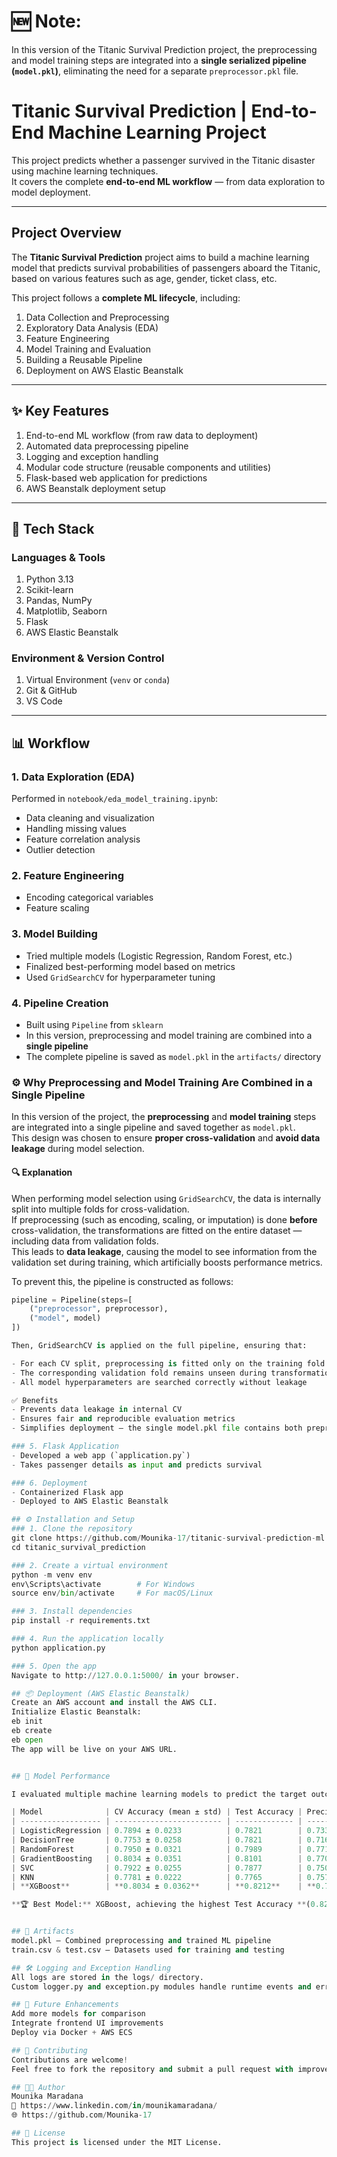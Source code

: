# 🆕 Note:
In this version of the Titanic Survival Prediction project, the preprocessing and model training steps are integrated into a **single serialized pipeline (`model.pkl`)**, eliminating the need for a separate `preprocessor.pkl` file.  

#  Titanic Survival Prediction | End-to-End Machine Learning Project

This project predicts whether a passenger survived in the Titanic disaster using machine learning techniques.  
It covers the complete **end-to-end ML workflow** — from data exploration to model deployment.

---

##  Project Overview

The **Titanic Survival Prediction** project aims to build a machine learning model that predicts survival probabilities of passengers aboard the Titanic, based on various features such as age, gender, ticket class, etc.

This project follows a **complete ML lifecycle**, including:

1. Data Collection and Preprocessing  
2. Exploratory Data Analysis (EDA)  
3. Feature Engineering  
4. Model Training and Evaluation  
5. Building a Reusable Pipeline  
6. Deployment on AWS Elastic Beanstalk  

---

## ✨ Key Features

1. End-to-end ML workflow (from raw data to deployment)  
2. Automated data preprocessing pipeline  
3. Logging and exception handling  
4. Modular code structure (reusable components and utilities)  
5. Flask-based web application for predictions  
6. AWS Beanstalk deployment setup  

---

## 🧰 Tech Stack

### Languages & Tools
1. Python 3.13  
2. Scikit-learn  
3. Pandas, NumPy  
4. Matplotlib, Seaborn  
5. Flask  
6. AWS Elastic Beanstalk  

### Environment & Version Control
1. Virtual Environment (`venv` or `conda`)  
2. Git & GitHub  
3. VS Code  

---

## 📊 Workflow

### 1. Data Exploration (EDA)
Performed in `notebook/eda_model_training.ipynb`:  
- Data cleaning and visualization  
- Handling missing values  
- Feature correlation analysis  
- Outlier detection  

### 2. Feature Engineering
- Encoding categorical variables  
- Feature scaling  

### 3. Model Building
- Tried multiple models (Logistic Regression, Random Forest, etc.)  
- Finalized best-performing model based on metrics  
- Used `GridSearchCV` for hyperparameter tuning  

### 4. Pipeline Creation
- Built using `Pipeline` from `sklearn`  
- In this version, preprocessing and model training are combined into a **single pipeline**  
- The complete pipeline is saved as `model.pkl` in the `artifacts/` directory

### ⚙️ Why Preprocessing and Model Training Are Combined in a Single Pipeline

In this version of the project, the **preprocessing** and **model training** steps are integrated into a single pipeline and saved together as `model.pkl`.  
This design was chosen to ensure **proper cross-validation** and **avoid data leakage** during model selection.

#### 🔍 Explanation

When performing model selection using `GridSearchCV`, the data is internally split into multiple folds for cross-validation.  
If preprocessing (such as encoding, scaling, or imputation) is done **before** cross-validation, the transformations are fitted on the entire dataset — including data from validation folds.  
This leads to **data leakage**, causing the model to see information from the validation set during training, which artificially boosts performance metrics.

To prevent this, the pipeline is constructed as follows:

```python
pipeline = Pipeline(steps=[
    ("preprocessor", preprocessor),
    ("model", model)
])

Then, GridSearchCV is applied on the full pipeline, ensuring that: 

- For each CV split, preprocessing is fitted only on the training fold 
- The corresponding validation fold remains unseen during transformation and training 
- All model hyperparameters are searched correctly without leakage 

✅ Benefits 
- Prevents data leakage in internal CV 
- Ensures fair and reproducible evaluation metrics 
- Simplifies deployment — the single model.pkl file contains both preprocessing and model steps 

### 5. Flask Application
- Developed a web app (`application.py`)  
- Takes passenger details as input and predicts survival  

### 6. Deployment
- Containerized Flask app  
- Deployed to AWS Elastic Beanstalk   

## ⚙️ Installation and Setup  
### 1. Clone the repository  
git clone https://github.com/Mounika-17/titanic-survival-prediction-ml.git  
cd titanic_survival_prediction  

### 2. Create a virtual environment  
python -m venv env  
env\Scripts\activate        # For Windows  
source env/bin/activate     # For macOS/Linux  

### 3. Install dependencies  
pip install -r requirements.txt  

### 4. Run the application locally  
python application.py  

### 5. Open the app  
Navigate to http://127.0.0.1:5000/ in your browser.  

## 📦 Deployment (AWS Elastic Beanstalk)  
Create an AWS account and install the AWS CLI.  
Initialize Elastic Beanstalk:  
eb init  
eb create  
eb open  
The app will be live on your AWS URL.  


## 🧪 Model Performance

I evaluated multiple machine learning models to predict the target outcome. The models were assessed using cross-validation accuracy and test set metrics including precision, recall, F1 score, and ROC-AUC. Among all models, XGBoost performed the best, achieving the highest test accuracy and balanced overall performance across all metrics.

| Model              | CV Accuracy (mean ± std) | Test Accuracy | Precision  | Recall     | F1 Score   | ROC-AUC    |
| ------------------ | ------------------------ | ------------- | ---------- | ---------- | ---------- | ---------- |
| LogisticRegression | 0.7894 ± 0.0233          | 0.7821        | 0.7333     | 0.7432     | 0.7383     | 0.8425     |
| DecisionTree       | 0.7753 ± 0.0258          | 0.7821        | 0.7160     | 0.7838     | 0.7484     | 0.8328     |
| RandomForest       | 0.7950 ± 0.0321          | 0.7989        | 0.7714     | 0.7297     | 0.7500     | 0.8591     |
| GradientBoosting   | 0.8034 ± 0.0351          | 0.8101        | 0.7703     | 0.7703     | 0.7703     | 0.8674     |
| SVC                | 0.7922 ± 0.0255          | 0.7877        | 0.7500     | 0.7297     | 0.7397     | 0.8256     |
| KNN                | 0.7781 ± 0.0222          | 0.7765        | 0.7576     | 0.6757     | 0.7143     | 0.8429     |
| **XGBoost**        | **0.8034 ± 0.0362**      | **0.8212**    | **0.7838** | **0.7838** | **0.7838** | **0.8678** |

**🏆 Best Model:** XGBoost, achieving the highest Test Accuracy **(0.8212)**, with balanced precision, recall, and F1 score., making it the final selected model for deployment.


## 📁 Artifacts
model.pkl – Combined preprocessing and trained ML pipeline  
train.csv & test.csv – Datasets used for training and testing 

## 🛠️ Logging and Exception Handling  
All logs are stored in the logs/ directory.  
Custom logger.py and exception.py modules handle runtime events and errors gracefully.  

## 📘 Future Enhancements  
Add more models for comparison  
Integrate frontend UI improvements  
Deploy via Docker + AWS ECS  

## 🤝 Contributing  
Contributions are welcome!  
Feel free to fork the repository and submit a pull request with improvements.  

## 🧑‍💻 Author  
Mounika Maradana  
📧 https://www.linkedin.com/in/mounikamaradana/  
🌐 https://github.com/Mounika-17  

## 🪪 License  
This project is licensed under the MIT License.  
